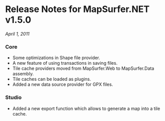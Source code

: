 # Release Notes for MapSurfer.NET v1.5.0

*April 1, 2011*

### Core ###

- Some optimizations in Shape file provider.
- A new feature of using transactions in saving files.
- Tile cache providers moved from MapSurfer.Web to MapSurfer.Data assembly.
- Tile caches can be loaded as plugins.
- Added a new data source provider for GPX files.

### Studio ###


- Added a new export function which allows to generate a map into a tile cache.
